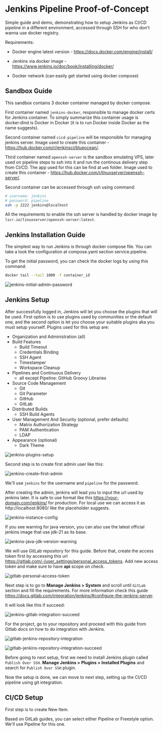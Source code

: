 # Jenkins Pipeline Proof-of-Concept

Simple guide and demo, demonstrating how to setup Jenkins as CI/CD pipeline in a different environment, accessed through SSH for who don't wanna use docker registry.

Requirements:

- Docker engine latest version - https://docs.docker.com/engine/install/

- Jenkins via docker image - https://www.jenkins.io/doc/book/installing/docker/

- Docker network (can easily get started using docker compose)

## Sandbox Guide

This sandbox contains 3 docker container managed by docker compose.

First container named `jenkins-docker`, responsible to manage docker certs for Jenkins container. To simply summarize this container usage is docker:dind is Docker in Docker (it is to run Docker inside Docker as the name suggests).

Second container named `cicd-pipeline` will be responsible for managing jenkins server. Image used to create this container - https://hub.docker.com/r/jenkinsci/blueocean/.

Third container named `openssh-server` is the sandbox emulating VPS, later used on pipeline steps to ssh into it and run the continous delivery step from CI/CD. The app used for this can be find at `web` folder. Image used to create this container - https://hub.docker.com/r/linuxserver/openssh-server/.

Second container can be accessed through ssh using command:
```bash
# username: jenkins
# password: pipeline
ssh -p 2222 jenkins@localhost
```
All the requirements to enable the ssh server is handled by docker image by `lscr.io/linuxserver/openssh-server:latest`.

## Jenkins Installation Guide

The simplest way to run Jenkins is through docker compose file. You can take a look the configuration at compose.yaml section service.pipeline.

To get the initial password, you can check the docker logs by using this command:

```bash
docker tail --tail 1000 -f container_id
```

![jenkins-initial-admin-password](assets/jenkins-initial-admin-password.png)

## Jenkins Setup

After successfully logged in, Jenkins will let you choose the plugins that will be used. First option is to use plugins used by communities or the default one, and the second option is let you choose your suitable plugins aka you must setup yourself. Plugins used for this setup are:

- Organization and Administration (all)
- Build Features
  - Build Timeout
  - Credentials Binding
  - SSH Agent
  - Timestamper
  - Workspace Cleanup
- Pipelines and Continuous Delivery
  - all except Pipeline: GitHub Groovy Libraries
- Source Code Management
  - Git
  - Git Parameter
  - GitHub
  - GitLab
- Distributed Builds
  - SSH Build Agents
- User Management And Security (optional, prefer defaults)
  - Matrix Authorization Strategy
  - PAM Authentication
  - LDAP
- Appearance (optional)
  - Dark Theme

![jenkins-plugins-setup](assets/jenkins-plugins-setup.png)

Second step is to create first admin user like this:

![jenkins-create-first-admin](assets/jenkins-create-first-admin.png)

We'll use `jenkins` for the username and `pipeline` for the password.

After creating the admin, jenkins will lead you to input the url used by jenkins later. It is safe to use format like this https://your-domain.com/jenkins/ for production. For local use we can access it as http://localhost:8080/ like the placeholder suggests.

![jenkins-instance-config](assets/jenkins-instance-config.png)

If you see warning for java version, you can also use the latest official jenkins image that use jdk-21 as its base.

![jenkins-java-jdk-version-warning](assets/jenkins-java-jdk-version-warning.png)

We will use GitLab repository for this guide. Before that, create the access token first by accessing this url https://gitlab.com/-/user_settings/personal_access_tokens. Add new access token and make sure to have **api** scope on check.

![gitlab-personal-access-token](assets/gitlab-personal-access-token.png)

Next step is to go to **Manage Jenkins > System** and scroll until `GitLab` section and fill the requirements. For more information check this guide https://docs.gitlab.com/integration/jenkins/#configure-the-jenkins-server.

It will look like this if succeed:

![jenkins-gitlab-integration-succeed](assets/jenkins-gitlab-integration-succeed.png)

For the project, go to your repository and proceed with this guide from Gitlab docs on how to do integration with Jenkins.

![gitlab-jenkins-repository-integration](assets/gitlab-jenkins-repository-integration.png)

![gitlab-jenkins-repository-integration-succeed](assets/gitlab-jenkins-repository-integration-succeed.png)

Before going to next setup, first we need to install Jenkins plugin called `Publish Over SSH`. **Manage Jenkins > Plugins > Installed Plugins** and search for `Publish Over SSH` plugin.

Now the setup is done, we can move to next step, setting up the CI/CD pipeline using git integration.

## CI/CD Setup

First step is to create New Item.

Based on GitLab guides, you can select either Pipeline or Freestyle option. We'll use Pipeline for this one.
